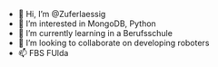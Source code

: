 - 👋 Hi, I’m @Zuferlaessig
- 👀 I’m interested in MongoDB, Python
- 🌱 I’m currently learning in a Berufsschule
- 💞️ I’m looking to collaborate on developing roboters
- 📫 FBS FUlda

<!---
Zuferlaessig/Zuferlaessig is a ✨ special ✨ repository because its `README.md` (this file) appears on your GitHub profile.
You can click the Preview link to take a look at your changes.
--->
